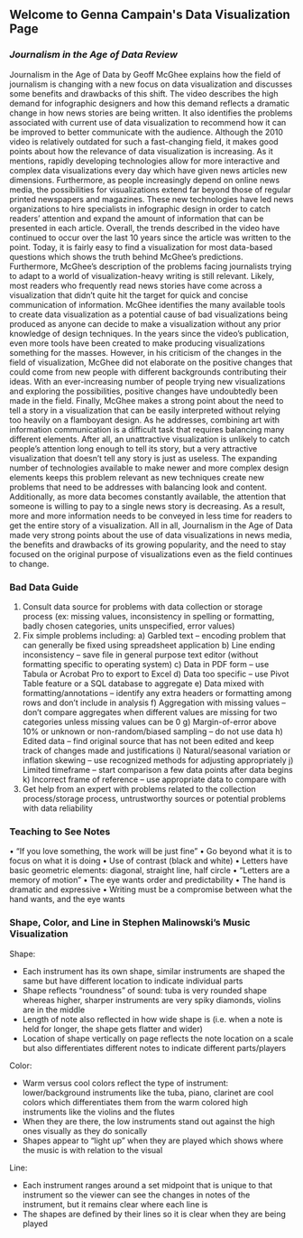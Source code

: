 ## Welcome to Genna Campain's Data Visualization Page

### _Journalism in the Age of Data Review_

Journalism in the Age of Data by Geoff McGhee explains how the field of journalism is changing with a new focus on data visualization and discusses some benefits and drawbacks of this shift. The video describes the high demand for infographic designers and how this demand reflects a dramatic change in how news stories are being written. It also identifies the problems associated with current use of data visualization to recommend how it can be improved to better communicate with the audience. Although the 2010 video is relatively outdated for such a fast-changing field, it makes good points about how the relevance of data visualization is increasing. As it mentions, rapidly developing technologies allow for more interactive and complex data visualizations every day which have given news articles new dimensions. Furthermore, as people increasingly depend on online news media, the possibilities for visualizations extend far beyond those of regular printed newspapers and magazines. These new technologies have led news organizations to hire specialists in infographic design in order to catch readers’ attention and expand the amount of information that can be presented in each article. Overall, the trends described in the video have continued to occur over the last 10 years since the article was written to the point. Today, it is fairly easy to find a visualization for most data-based questions which shows the truth behind McGhee’s predictions. Furthermore, McGhee’s description of the problems facing journalists trying to adapt to a world of visualization-heavy writing is still relevant. Likely, most readers who frequently read news stories have come across a visualization that didn’t quite hit the target for quick and concise communication of information. McGhee identifies the many available tools to create data visualization as a potential cause of bad visualizations being produced as anyone can decide to make a visualization without any prior knowledge of design techniques. In the years since the video’s publication, even more tools have been created to make producing visualizations something for the masses. However, in his criticism of the changes in the field of visualization, McGhee did not elaborate on the positive changes that could come from new people with different backgrounds contributing their ideas. With an ever-increasing number of people trying new visualizations and exploring the possibilities, positive changes have undoubtedly been made in the field. Finally, McGhee makes a strong point about the need to tell a story in a visualization that can be easily interpreted without relying too heavily on a flamboyant design. As he addresses, combining art with information communication is a difficult task that requires balancing many different elements. After all, an unattractive visualization is unlikely to catch people’s attention long enough to tell its story, but a very attractive visualization that doesn’t tell any story is just as useless. The expanding number of technologies available to make newer and more complex design elements keeps this problem relevant as new techniques create new problems that need to be addresses with balancing look and content. Additionally, as more data becomes constantly available, the attention that someone is willing to pay to a single news story is decreasing. As a result, more and more information needs to be conveyed in less time for readers to get the entire story of a visualization. All in all, Journalism in the Age of Data made very strong points about the use of data visualizations in news media, the benefits and drawbacks of its growing popularity, and the need to stay focused on the original purpose of visualizations even as the field continues to change.

### Bad Data Guide

1.	Consult data source for problems with data collection or storage process (ex: missing values, inconsistency in spelling or formatting, badly chosen categories, units unspecified, error values)
2.	Fix simple problems including:
a)	Garbled text – encoding problem that can generally be fixed using spreadsheet application
b)	Line ending inconsistency – save file in general purpose text editor (without formatting specific to operating system)
c)	Data in PDF form – use Tabula or Acrobat Pro to export to Excel
d)	Data too specific – use Pivot Table feature or a SQL database to aggregate
e)	Data mixed with formatting/annotations – identify any extra headers or formatting among rows and don’t include in analysis
f)	Aggregation with missing values – don’t compare aggregates when different values are missing for two categories unless missing values can be 0
g)	Margin-of-error above 10% or unknown or non-random/biased sampling – do not use data
h)	Edited data – find original source that has not been edited and keep track of changes made and justifications
i)	Natural/seasonal variation or inflation skewing – use recognized methods for adjusting appropriately
j)	Limited timeframe – start comparison a few data points after data begins
k)	Incorrect frame of reference – use appropriate data to compare with
3.	 Get help from an expert with problems related to the collection process/storage process, untrustworthy sources or potential problems with data reliability

### Teaching to See Notes

•	“If you love something, the work will be just fine”
•	Go beyond what it is to focus on what it is doing
•	Use of contrast (black and white)
•	Letters have basic geometric elements: diagonal, straight line, half circle
•	“Letters are a memory of motion”
•	The eye wants order and predictability
•	The hand is dramatic and expressive
•	Writing must be a compromise between what the hand wants, and the eye wants

### Shape, Color, and Line in Stephen Malinowski’s Music Visualization

Shape:
-	Each instrument has its own shape, similar instruments are shaped the same but have different location to indicate individual parts
-	Shape reflects “roundness” of sound: tuba is very rounded shape whereas higher, sharper instruments are very spiky diamonds, violins are in the middle
-	Length of note also reflected in how wide shape is (i.e. when a note is held for longer, the shape gets flatter and wider)
-	Location of shape vertically on page reflects the note location on a scale but also differentiates different notes to indicate different parts/players

Color: 
- Warm versus cool colors reflect the type of instrument: lower/background instruments like the tuba, piano, clarinet are cool colors which differentiates them from the warm colored high instruments like the violins and the flutes
-	When they are there, the low instruments stand out against the high ones visually as they do sonically
-	Shapes appear to “light up” when they are played which shows where the music is with relation to the visual

Line:
-	Each instrument ranges around a set midpoint that is unique to that instrument so the viewer can see the changes in notes of the instrument, but it remains clear where each line is
-	The shapes are defined by their lines so it is clear when they are being played
